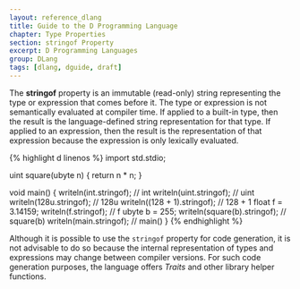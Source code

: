 ```yaml
---
layout: reference_dlang
title: Guide to the D Programming Language
chapter: Type Properties
section: stringof Property
excerpt: D Programming Languages
group: DLang
tags: [dlang, dguide, draft]
---
```


The __stringof__ property is an immutable (read-only) string representing the type or expression that comes before it.
The type or expression is not semantically evaluated at compiler time.
If applied to a built-in type, then the result is the language-defined string representation for that type.
If applied to an expression, then the result is the representation of that expression because the expression is only lexically evaluated.

{% highlight d linenos %}
import std.stdio;

uint square(ubyte n) { return n * n; }

void main() {
    writeln(int.stringof);                      // int
    writeln(uint.stringof);                     // uint
    writeln(128u.stringof);                     // 128u
    writeln((128 + 1).stringof);                // 128 + 1
    float f = 3.14159;
    writeln(f.stringof);                        // f
    ubyte b = 255;
    writeln(square(b).stringof);                // square(b)
    writeln(main.stringof);                     // main()
}
{% endhighlight %}

Although it is possible to use the `stringof` property for code generation, it is not advisable to do so because the internal representation of types and expressions may change between compiler versions.
For such code generation purposes, the language offers _Traits_ and other library helper functions.
